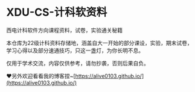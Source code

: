 # XDU-CS-计科软资料
西电计科软件方向课程资料，试卷，实验通关秘籍

本仓库为22级计科资料存储地，涵盖自大一开始的部分课设，实验，期末试卷，学习心得以及部分速通技巧，只这一盏灯，为你长明不息。

仅用于学术交流，内容仅供参考，请勿抄袭，否则后果自负。

❤另外欢迎看看我的博客捏~[https://alive0103.github.io/](https://alive0103.github.io/)
